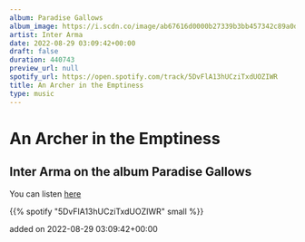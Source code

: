 ```yaml
---
album: Paradise Gallows
album_image: https://i.scdn.co/image/ab67616d0000b27339b3bb457342c89a0df697a6
artist: Inter Arma
date: 2022-08-29 03:09:42+00:00
draft: false
duration: 440743
preview_url: null
spotify_url: https://open.spotify.com/track/5DvFlA13hUCziTxdUOZIWR
title: An Archer in the Emptiness
type: music
---
```



# An Archer in the Emptiness

## Inter Arma on the album Paradise Gallows

You can listen [here](https://open.spotify.com/track/5DvFlA13hUCziTxdUOZIWR)

{{% spotify "5DvFlA13hUCziTxdUOZIWR" small %}}

added on 2022-08-29 03:09:42+00:00